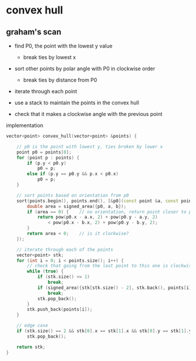 # convex hull

## graham's scan

- find P0, the point with the lowest y value
    - break ties by lowest x

- sort other points by polar angle with P0 in clockwise order
    - break ties by distance from P0

- iterate through each point
- use a stack to maintain the points in the convex hull
- check that it makes a clockwise angle with the previous point

implementation
```cpp
vector<point> convex_hull(vector<point> &points) {

    // p0 is the point with lowest y, ties broken by lower x
    point p0 = points[0];
    for (point p : points) {
        if (p.y < p0.y)
            p0 = p;
        else if (p.y == p0.y && p.x < p0.x)
            p0 = p;
    }

    // sort points based on orientation from p0
    sort(points.begin(), points.end(), [&p0](const point &a, const point &b) {
        double area = signed_area({p0, a, b});
        if (area == 0) {    // no orientation, return point closer to p0
            return pow(p0.x - a.x, 2) + pow(p0.y - a.y, 2)
                < pow(p0.x - b.x, 2) + pow(p0.y - b.y, 2);
        }
        return area < 0;    // is it clockwise?
    });

    // iterate through each of the points
    vector<point> stk;
    for (int i = 0; i < points.size(); i++) {
        // check that going from the last point to this one is clockwise
        while (true) {
            if (stk.size() <= 1)
                break;
            if (signed_area({stk[stk.size() - 2], stk.back(), points[i]}) < 0)
                break;
            stk.pop_back();
        }
        stk.push_back(points[i]);
    }

    // edge case
    if (stk.size() == 2 && stk[0].x == stk[1].x && stk[0].y == stk[1].y)
        stk.pop_back();

    return stk;
}
```
